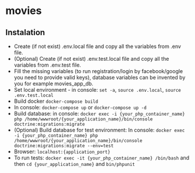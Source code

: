 # movies

## Instalation

* Create (if not exist) .env.local file and copy all the variables from .env file.
* (Optional) Create (if not exist) .env.test.local file and copy all the variables from .env.test file.
* Fill the missing variables (to run registration/login by facebook/google you need to provide valid keys),
database variables can be invented by you for example movies_app_db.
* Set local environment - in console: `set -a`, `source .env.local`, `source .env.test.local`
* Build docker `docker-compose build`
* In console: `docker-compose up` or `docker-compose up -d`
* Build database: in console: 
`docker exec -i {your_php_container_name} php /home/wwwroot/{your_application_name}/bin/console doctrine:migrations:migrate`
* (Optional) Build database for test environment: In console: 
`docker exec -i {your_php_container_name} php /home/wwwroot/{your_application_name}/bin/console doctrine:migrations:migrate --env=test`
* Browser: `localhost:{application_port}`
* To run tests: `docker exec -it {your_php_container_name} /bin/bash` and then `cd {your_application_name}` and
 `bin/phpunit`
